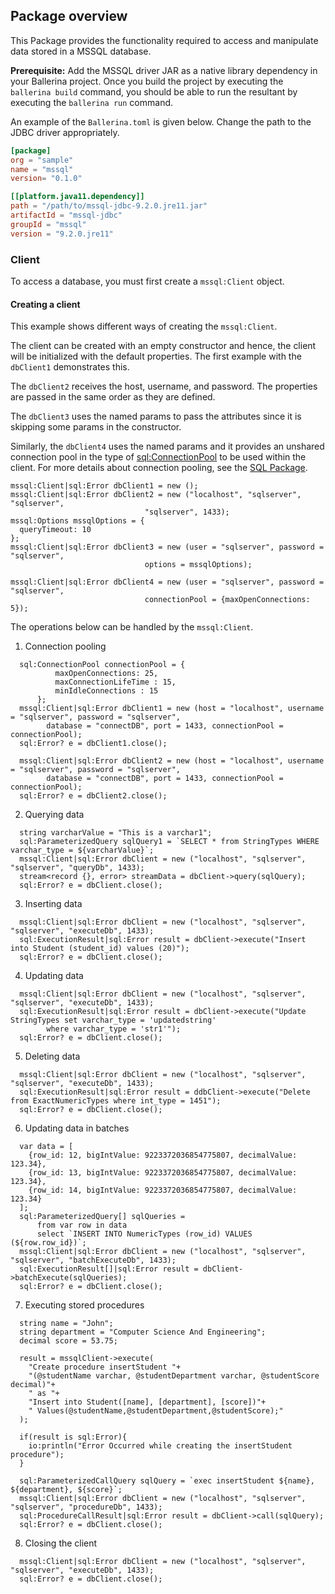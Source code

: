 ## Package overview

This Package provides the functionality required to access and manipulate data stored in a MSSQL database.  

**Prerequisite:** Add the MSSQL driver JAR as a native library dependency in your Ballerina project. 
Once you build the project by executing the `ballerina build`
command, you should be able to run the resultant by executing the `ballerina run` command.

An example of the `Ballerina.toml` is given below.
Change the path to the JDBC driver appropriately.

```toml
[package]
org = "sample"
name = "mssql"
version= "0.1.0"

[[platform.java11.dependency]]
path = "/path/to/mssql-jdbc-9.2.0.jre11.jar"
artifactId = "mssql-jdbc"
groupId = "mssql"
version = "9.2.0.jre11"
```

### Client
To access a database, you must first create a 
`mssql:Client` object. 

#### Creating a client
This example shows different ways of creating the `mssql:Client`. 

The client can be created with an empty constructor and hence, the client will be initialized with the default properties. 
The first example with the `dbClient1` demonstrates this.

The `dbClient2` receives the host, username, and password. The properties are passed in the same order as they are defined. 

The `dbClient3` uses the named params to pass the attributes since it is skipping some params in the constructor. 


Similarly, the `dbClient4` uses the named params and it provides an unshared connection pool in the type of 
[sql:ConnectionPool](https://ballerina.io/learn/api-docs/ballerina/#/sql/records/ConnectionPool) 
to be used within the client. 
For more details about connection pooling, see the [SQL Package](https://ballerina.io/learn/api-docs/ballerina/#/sql).

```ballerina
mssql:Client|sql:Error dbClient1 = new ();
mssql:Client|sql:Error dbClient2 = new ("localhost", "sqlserver", "sqlserver", 
                              "sqlserver", 1433);
mssql:Options mssqlOptions = {
  queryTimeout: 10
};
mssql:Client|sql:Error dbClient3 = new (user = "sqlserver", password = "sqlserver",
                              options = mssqlOptions);
                              
mssql:Client|sql:Error dbClient4 = new (user = "sqlserver", password = "sqlserver",
                              connectionPool = {maxOpenConnections: 5});
```
The operations below can be handled by the `mssql:Client`.

1. Connection pooling
```
  sql:ConnectionPool connectionPool = {
          maxOpenConnections: 25,
          maxConnectionLifeTime : 15,
          minIdleConnections : 15
      };
  mssql:Client|sql:Error dbClient1 = new (host = "localhost", username = "sqlserver", password = "sqlserver",      
        database = "connectDB", port = 1433, connectionPool = connectionPool);
  sql:Error? e = dbClient1.close();

  mssql:Client|sql:Error dbClient2 = new (host = "localhost", username = "sqlserver", password = "sqlserver",
        database = "connectDB", port = 1433, connectionPool = connectionPool);
  sql:Error? e = dbClient2.close();
```
2. Querying data
```
  string varcharValue = "This is a varchar1";
  sql:ParameterizedQuery sqlQuery1 = `SELECT * from StringTypes WHERE varchar_type = ${varcharValue}`;
  mssql:Client|sql:Error dbClient = new ("localhost", "sqlserver", "sqlserver", "queryDb", 1433);
  stream<record {}, error> streamData = dbClient->query(sqlQuery);
  sql:Error? e = dbClient.close();
```
3. Inserting data
```
  mssql:Client|sql:Error dbClient = new ("localhost", "sqlserver", "sqlserver", "executeDb", 1433);
  sql:ExecutionResult|sql:Error result = dbClient->execute("Insert into Student (student_id) values (20)");
  sql:Error? e = dbClient.close();
```
4. Updating data
```
  mssql:Client|sql:Error dbClient = new ("localhost", "sqlserver", "sqlserver", "executeDb", 1433);
  sql:ExecutionResult|sql:Error result = dbClient->execute("Update StringTypes set varchar_type = 'updatedstring' 
        where varchar_type = 'str1'");
  sql:Error? e = dbClient.close();
```
5. Deleting data
```
  mssql:Client|sql:Error dbClient = new ("localhost", "sqlserver", "sqlserver", "executeDb", 1433);
  sql:ExecutionResult|sql:Error result = ddbClient->execute("Delete from ExactNumericTypes where int_type = 1451");
  sql:Error? e = dbClient.close();
```
6. Updating data in batches
```
  var data = [
    {row_id: 12, bigIntValue: 9223372036854775807, decimalValue: 123.34},
    {row_id: 13, bigIntValue: 9223372036854775807, decimalValue: 123.34},
    {row_id: 14, bigIntValue: 9223372036854775807, decimalValue: 123.34}
  ];
  sql:ParameterizedQuery[] sqlQueries =
      from var row in data
      select `INSERT INTO NumericTypes (row_id) VALUES (${row.row_id})`;
  mssql:Client|sql:Error dbClient = new ("localhost", "sqlserver", "sqlserver", "batchExecuteDb", 1433);
  sql:ExecutionResult[]|sql:Error result = dbClient->batchExecute(sqlQueries);
  sql:Error? e = dbClient.close();

```
7. Executing stored procedures
```
  string name = "John";
  string department = "Computer Science And Engineering";
  decimal score = 53.75;
  
  result = mssqlClient->execute(
    "Create procedure insertStudent "+
    "(@studentName varchar, @studentDepartment varchar, @studentScore decimal)"+
    " as "+
    "Insert into Student([name], [department], [score])"+
    " Values(@studentName,@studentDepartment,@studentScore);"
  );
  
  if(result is sql:Error){
    io:println("Error Occurred while creating the insertStudent procedure");
  }
  
  sql:ParameterizedCallQuery sqlQuery = `exec insertStudent ${name}, ${department}, ${score}`;
  mssql:Client|sql:Error dbClient = new ("localhost", "sqlserver", "sqlserver", "procedureDb", 1433);
  sql:ProcedureCallResult|sql:Error result = dbClient->call(sqlQuery);
  sql:Error? e = dbClient.close();
```
8. Closing the client
```
  mssql:Client|sql:Error dbClient = new ("localhost", "sqlserver", "sqlserver", "executeDb", 1433);
  sql:Error? e = dbClient.close();
```
